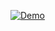 [![Demo](https://res.cloudinary.com/marcomontalbano/image/upload/v1738828952/video_to_markdown/images/google-drive--18czZ56Tt0lKCgxxS3hH71YgLJtUKOLMn-c05b58ac6eb4c4700831b2b3070cd403.jpg)](https://drive.google.com/file/d/18czZ56Tt0lKCgxxS3hH71YgLJtUKOLMn/view?usp=sharing "Demo")
